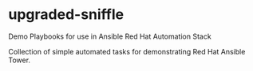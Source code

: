 # upgraded-sniffle
Demo Playbooks for use in Ansible Red Hat Automation Stack

Collection of simple automated tasks for demonstrating Red Hat Ansible Tower.

 